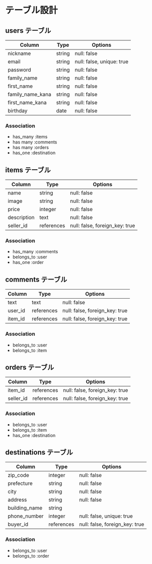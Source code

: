 # テーブル設計

## users テーブル

| Column            | Type   | Options                   |
| ----------------- | ------ | ------------------------- |
| nickname          | string | null: false               |
| email             | string | null: false, unique: true |
| password          | string | null: false               |
| family_name       | string | null: false               |
| first_name        | string | null: false               |
| family_name_kana  | string | null: false               |
| first_name_kana   | string | null: false               |
| birthday          | date   | null: false               |

### Association

- has_many :items
- has many :comments
- has many :orders
- has_one :destination

## items テーブル

| Column      | Type       | Options                        |
| ----------- | ---------- | ------------------------------ |
| name        | string     | null: false                    |
| image       | string     | null: false                    |
| price       | integer    | null: false                    |
| description | text       | null: false                    |
| seller_id   | references | null: false, foreign_key: true |

### Association

- has_many :comments
- belongs_to :user
- has_one :order

## comments テーブル

| Column    | Type       | Options                        |
| --------- | ---------- | ------------------------------ |
| text      | text       | null: false                    |
| user_id   | references | null: false, foreign_key: true |
| item_id   | references | null: false, foreign_key: true |

### Association

- belongs_to :user
- belongs_to :item

## orders テーブル

| Column      | Type       | Options                        |
| ----------- | ---------- | ------------------------------ |
| item_id     | references | null: false, foreign_key: true |
| seller_id   | references | null: false, foreign_key: true |

### Association

- belongs_to :user
- belongs_to :item
- has_one :destination

## destinations テーブル

| Column        | Type       | Options                        |
| ------------- | ---------- | ------------------------------ |
| zip_code      | integer    | null: false                    |
| prefecture    | string     | null: false                    |
| city          | string     | null: false                    |
| address       | string     | null: false                    |
| building_name | string     |                                |
| phone_number  | integer    | null: false, unique: true      |
| buyer_id      | references | null: false, foreign_key: true |

### Association

- belongs_to :user
- belongs_to :order